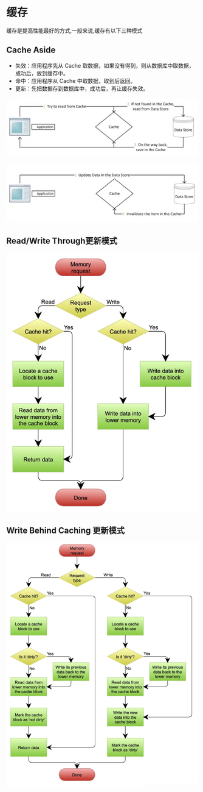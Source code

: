 # 缓存

缓存是提高性能最好的方式,一般来说,缓存有以下三种模式

## Cache Aside

+ 失效：应用程序先从 Cache 取数据，如果没有得到，则从数据库中取数据，成功后，放到缓存中。
+ 命中：应用程序从 Cache 中取数据，取到后返回。
+ 更新：先把数据存到数据库中，成功后，再让缓存失效。

![读数据](./cache_aside_read.jpg)

![写数据](./cache_aside_write.jpg)

## Read/Write Through更新模式

![读写through](./read_write_through.jpg)

## Write Behind Caching 更新模式

![异步回写](./cache_behind_write.jpg)